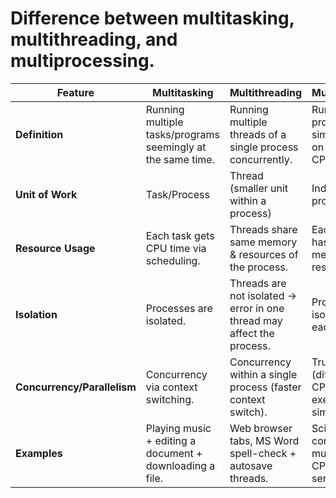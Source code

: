 # Difference between multitasking, multithreading, and multiprocessing.

| Feature            | Multitasking                                                                 | Multithreading                                                                 | Multiprocessing                                                                 |
|---------------------|-------------------------------------------------------------------------------|--------------------------------------------------------------------------------|---------------------------------------------------------------------------------|
| **Definition**      | Running multiple tasks/programs seemingly at the same time.                  | Running multiple threads of a single process concurrently.                      | Running multiple processes simultaneously on multiple CPUs/cores.               |
| **Unit of Work**    | Task/Process                                                                 | Thread (smaller unit within a process)                                         | Independent process                                                             |
| **Resource Usage**  | Each task gets CPU time via scheduling.                                       | Threads share same memory & resources of the process.                          | Each process has its own memory & resources.                                    |
| **Isolation**       | Processes are isolated.                                                      | Threads are not isolated → error in one thread may affect the process.          | Processes are isolated from each other.                                         |
| **Concurrency/Parallelism** | Concurrency via context switching.                                   | Concurrency within a single process (faster context switch).                   | True parallelism (different CPUs/cores execute simultaneously).                 |
| **Examples**        | Playing music + editing a document + downloading a file.                     | Web browser tabs, MS Word spell-check + autosave threads.                      | Scientific computations on multi-core CPUs, database servers.                   |
